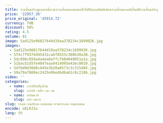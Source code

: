 ```yaml
---
title: รางเลื่อนประตูแบบเหนี่ยวนำรางเลื่อนแบบแม่เหล็กไฟฟ้าแบบสัมผัสซ่อนรางเลื่อนแบบอัตโนมัติรางเลื่อนประตูแบบเหนี่ยวนำ
price: '22957.36'
price_original: '45914.72'
currency: THB
discount: 50%
rating: 4.5
volume: 81
image: Sad125e96817644d19aa378234c169992K.jpg
images:
  - Sad125e96817644d19aa378234c169992K.jpg
  - Sf4c7f9374d45431cabf8553c388b30a3B.jpg
  - Sdc696c859a4a4ea8affcf684049851a1a.jpg
  - S1bacb1d5fe4847eaa9414095e43ec0010.jpg
  - Sd7bd8d3668c445e3b20a0573c3c315d8X.jpg
  - S9a79a7869ec2425e9bedbd6a61c8c210b.jpg
video: ''
categories:
  - name: การปรับปรุงบ้าน
    slug: การปร-บปร-งบ-าน
  - name: ฮาร์ดแวร์
    slug: ฮาร-ดแวร
slug: รางเล-อนประต-แบบเหน-ยวนำรางเล-อนแบบแม
encode: oELRJ1u
lang: th
---
```

  